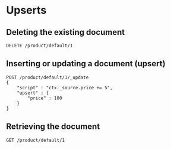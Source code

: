 # Upserts

## Deleting the existing document

```
DELETE /product/default/1
```

## Inserting or updating a document (upsert)

```
POST /product/default/1/_update
{
    "script" : "ctx._source.price += 5",
    "upsert" : {
        "price" : 100
    }
}
```

## Retrieving the document

```
GET /product/default/1
```
